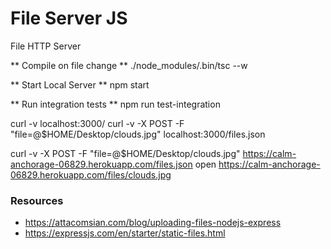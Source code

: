 # File Server JS
File HTTP Server

** Compile on file change **
./node_modules/.bin/tsc --w

** Start Local Server **
npm start

** Run integration tests **
npm run test-integration

curl -v localhost:3000/
curl -v -X POST -F "file=@$HOME/Desktop/clouds.jpg" localhost:3000/files.json

curl -v -X POST -F "file=@$HOME/Desktop/clouds.jpg" https://calm-anchorage-06829.herokuapp.com/files.json
open https://calm-anchorage-06829.herokuapp.com/files/clouds.jpg


### Resources
- https://attacomsian.com/blog/uploading-files-nodejs-express
- https://expressjs.com/en/starter/static-files.html